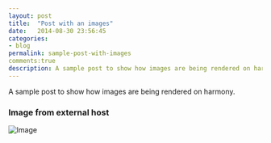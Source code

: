 ```yaml
---
layout: post
title:  "Post with an images"
date:   2014-08-30 23:56:45
categories:
- blog
permalink: sample-post-with-images
comments:true
description: A sample post to show how images are being rendered on harmony.
---
```


A sample post to show how images are being rendered on harmony.

### Image from external host

![Image](http://placekitten.com/g/900/300)
